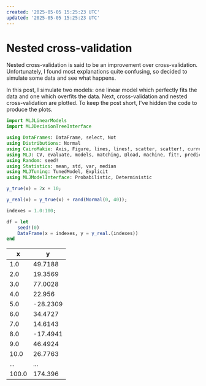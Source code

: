 ```yaml
---
created: '2025-05-05 15:25:23 UTC'
updated: '2025-05-05 15:25:23 UTC'
---
```


# Nested cross-validation

Nested cross-validation is said to be an improvement over cross-validation.
Unfortunately, I found most explanations quite confusing, so decided to simulate some data and see what happens.

In this post, I simulate two models: one linear model which perfectly fits the data and one which overfits the data.
Next, cross-validation and nested cross-validation are plotted.
To keep the post short, I've hidden the code to produce the plots.

```julia
import MLJLinearModels
import MLJDecisionTreeInterface

using DataFrames: DataFrame, select, Not
using Distributions: Normal
using CairoMakie: Axis, Figure, lines, lines!, scatter, scatter!, current_figure, axislegend, help, linkxaxes!, linkyaxes!, xlabel!, density, density!, hidedecorations!, violin!, boxplot!, hidexdecorations!, hideydecorations!
using MLJ: CV, evaluate, models, matching, @load, machine, fit!, predict, predict_mode, rms
using Random: seed!
using Statistics: mean, std, var, median
using MLJTuning: TunedModel, Explicit
using MLJModelInterface: Probabilistic, Deterministic
```

```julia
y_true(x) = 2x + 10;
```

```julia
y_real(x) = y_true(x) + rand(Normal(0, 40));
```

```julia
indexes = 1.0:100;
```

```julia
df = let
    seed!(0)
    DataFrame(x = indexes, y = y_real.(indexes))
end
```

x | y
--- | ---
1.0 | 49.7188
2.0 | 19.3569
3.0 | 77.0028
4.0 | 22.956
5.0 | -28.2309
6.0 | 34.4727
7.0 | 14.6143
8.0 | -17.4941
9.0 | 46.4924
10.0 | 26.7763
... | ...
100.0 | 174.396

